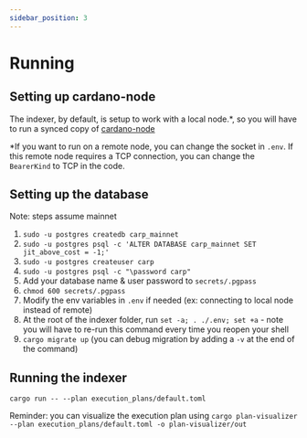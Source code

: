 ```yaml
---
sidebar_position: 3
---
```


# Running

## Setting up cardano-node

The indexer, by default, is setup to work with a local node.\*, so you will have to run a synced copy of [cardano-node](https://github.com/input-output-hk/cardano-node/)

\*If you want to run on a remote node, you can change the socket in `.env`. If this remote node requires a TCP connection, you can change the `BearerKind` to TCP in the code.

## Setting up the database

Note: steps assume mainnet

1. `sudo -u postgres createdb carp_mainnet`
1. `sudo -u postgres psql -c 'ALTER DATABASE carp_mainnet SET jit_above_cost = -1;'`
1. `sudo -u postgres createuser carp`
1. `sudo -u postgres psql -c "\password carp"`
1. Add your database name & user password to `secrets/.pgpass`
1. `chmod 600 secrets/.pgpass`
1. Modify the env variables in `.env` if needed (ex: connecting to local node instead of remote)
1. At the root of the indexer folder, run `set -a; . ./.env; set +a` - note you will have to re-run this command every time you reopen your shell
1. `cargo migrate up` (you can debug migration by adding a `-v` at the end of the command)

## Running the indexer

`cargo run -- --plan execution_plans/default.toml`

Reminder: you can visualize the execution plan using `cargo plan-visualizer --plan execution_plans/default.toml -o plan-visualizer/out`
